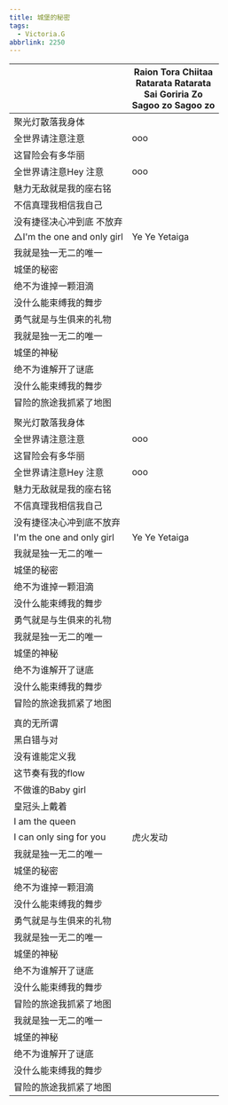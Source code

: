 ```yaml
---
title: 城堡的秘密
tags:
  - Victoria.G
abbrlink: 2250
---
```

|      |Raion Tora Chiitaa<br>Ratarata Ratarata<br>Sai Goriria Zo<br>Sagoo zo Sagoo zo|
| -- | -- | 
|聚光灯散落我身体||
|全世界请注意注意|ooo|
|这冒险会有多华丽|      |
|全世界请注意Hey 注意|ooo|
|魅力无敌就是我的座右铭|      |
|不信真理我相信我自己|      |
|没有捷径决心冲到底 不放弃|      |
|△I'm the one and only girl|Ye Ye Yetaiga|
|我就是独一无二的唯一|      |
|城堡的秘密|      |
|绝不为谁掉一颗泪滴|      |
|没什么能束缚我的舞步|      |
|勇气就是与生俱来的礼物|      |
|我就是独一无二的唯一|      |
|城堡的神秘|      |
|绝不为谁解开了谜底|      |
|没什么能束缚我的舞步|      |
|冒险的旅途我抓紧了地图|      |
|      |      |
|聚光灯散落我身体|      |
|全世界请注意注意|ooo|
|这冒险会有多华丽|      |
|全世界请注意Hey 注意|ooo|
|魅力无敌就是我的座右铭|      |
|不信真理我相信我自己|      |
|没有捷径决心冲到底不放弃|      |
|I'm the one and only girl|Ye Ye Yetaiga|
|我就是独一无二的唯一|      |
|城堡的秘密|      |
|绝不为谁掉一颗泪滴|      |
|没什么能束缚我的舞步|      |
|勇气就是与生俱来的礼物|      |
|我就是独一无二的唯一|      |
|城堡的神秘|      |
|绝不为谁解开了谜底|      |
|没什么能束缚我的舞步|      |
|冒险的旅途我抓紧了地图|      |
|      |      |
|真的无所谓|      |
|黑白错与对|      |
|没有谁能定义我|      |
|这节奏有我的flow|      |
|不做谁的Baby girl|      |
|皇冠头上戴着|      |
|I am the queen|      |
|I can only sing for you|虎火发动|
|我就是独一无二的唯一|      |
|城堡的秘密|      |
|绝不为谁掉一颗泪滴|      |
|没什么能束缚我的舞步|      |
|勇气就是与生俱来的礼物|      |
|我就是独一无二的唯一|      |
|城堡的神秘|      |
|绝不为谁解开了谜底|      |
|没什么能束缚我的舞步|      |
|冒险的旅途我抓紧了地图|      |
|我就是独一无二的唯一|      |
|城堡的神秘|      |
|绝不为谁解开了谜底|      |
|没什么能束缚我的舞步|      |
|冒险的旅途我抓紧了地图|      |